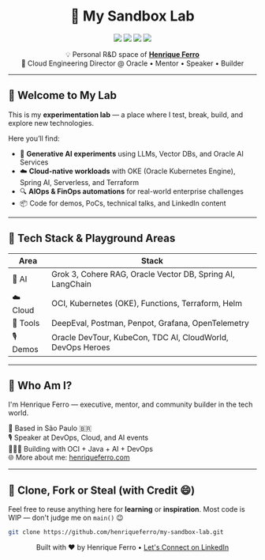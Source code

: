 <h1 align="center">🧪 My Sandbox Lab</h1>

<p align="center">
  <img src="https://img.shields.io/badge/Java-powered-%23f80000?style=for-the-badge&logo=openjdk&logoColor=white" />
  <img src="https://img.shields.io/badge/AI-native-%23007FFF?style=for-the-badge&logo=oracle" />
  <img src="https://img.shields.io/badge/Kubernetes_on_OCI-blue?style=for-the-badge&logo=kubernetes&logoColor=white" />
  <img src="https://img.shields.io/badge/Spring%20AI-powered-%23007396?style=for-the-badge&logo=spring" />
</p>

<p align="center">
  💡 Personal R&D space of <a href="https://www.henriqueferro.com" target="_blank"><b>Henrique Ferro</b></a><br>
  🚀 Cloud Engineering Director @ Oracle • Mentor • Speaker • Builder
</p>

---

## 👋 Welcome to My Lab

This is my **experimentation lab** — a place where I test, break, build, and explore new technologies.

Here you’ll find:

- 🤖 **Generative AI experiments** using LLMs, Vector DBs, and Oracle AI Services
- ☁️ **Cloud-native workloads** with OKE (Oracle Kubernetes Engine), Spring AI, Serverless, and Terraform
- 🔍 **AIOps & FinOps automations** for real-world enterprise challenges
- 📦 Code for demos, PoCs, technical talks, and LinkedIn content

---

## 🔧 Tech Stack & Playground Areas

| Area | Stack |
|------|-------|
| 🧠 AI | Grok 3, Cohere RAG, Oracle Vector DB, Spring AI, LangChain |
| ☁️ Cloud | OCI, Kubernetes (OKE), Functions, Terraform, Helm |
| 🧪 Tools | DeepEval, Postman, Penpot, Grafana, OpenTelemetry |
| 🎙️ Demos | Oracle DevTour, KubeCon, TDC AI, CloudWorld, DevOps Heroes |

---

## 🧭 Who Am I?

I'm Henrique Ferro — executive, mentor, and community builder in the tech world.

📌 Based in São Paulo 🇧🇷  
🎙️ Speaker at DevOps, Cloud, and AI events  
👨🏻‍💻 Building with OCI + Java + AI + DevOps  
🌐 More about me: [henriqueferro.com](https://www.henriqueferro.com)

---

## 🧰 Clone, Fork or Steal (with Credit 😄)

Feel free to reuse anything here for **learning** or **inspiration**. Most code is WIP — don't judge me on `main()` 😉

```bash
git clone https://github.com/henriqueferro/my-sandbox-lab.git
```
<p align="center">
  Built with ❤️ by Henrique Ferro • <a href="https://www.linkedin.com/in/henriqueferro">Let's Connect on LinkedIn</a>
</p>
